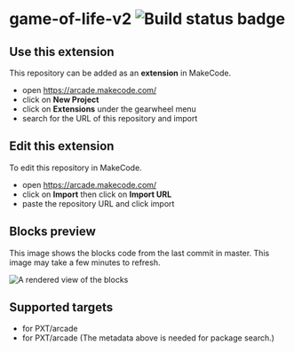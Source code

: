 # game-of-life-v2 ![Build status badge](https://github.com/scjoh/game-of-life-v2/workflows/MakeCode/badge.svg)



## Use this extension

This repository can be added as an **extension** in MakeCode.

* open https://arcade.makecode.com/
* click on **New Project**
* click on **Extensions** under the gearwheel menu
* search for the URL of this repository and import

## Edit this extension

To edit this repository in MakeCode.

* open https://arcade.makecode.com/
* click on **Import** then click on **Import URL**
* paste the repository URL and click import

## Blocks preview

This image shows the blocks code from the last commit in master.
This image may take a few minutes to refresh.

![A rendered view of the blocks](https://github.com/scjoh/game-of-life-v2/raw/master/.makecode/blocks.png)

## Supported targets

* for PXT/arcade
* for PXT/arcade
(The metadata above is needed for package search.)

